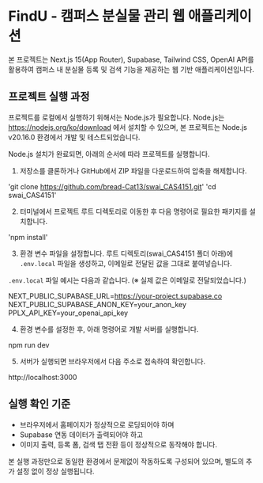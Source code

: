 # FindU - 캠퍼스 분실물 관리 웹 애플리케이션

본 프로젝트는 Next.js 15(App Router), Supabase, Tailwind CSS, OpenAI API를 활용하여 캠퍼스 내 분실물 등록 및 검색 기능을 제공하는 웹 기반 애플리케이션입니다.

## 프로젝트 실행 과정

프로젝트를 로컬에서 실행하기 위해서는 Node.js가 필요합니다. Node.js는 https://nodejs.org/ko/download 에서 설치할 수 있으며, 본 프로젝트는 Node.js v20.16.0 환경에서 개발 및 테스트되었습니다.

Node.js 설치가 완료되면, 아래의 순서에 따라 프로젝트를 실행합니다.

1. 저장소를 클론하거나 GitHub에서 ZIP 파일을 다운로드하여 압축을 해제합니다.

'git clone https://github.com/bread-Cat13/swai_CAS4151.git'
'cd swai_CAS4151'

2. 터미널에서 프로젝트 루트 디렉토리로 이동한 후 다음 명령어로 필요한 패키지를 설치합니다.

'npm install'

3. 환경 변수 파일을 설정합니다. 루트 디렉토리(swai_CAS4151 폴더 아래)에 `.env.local` 파일을 생성하고, 이메일로 전달된 값을 그대로 붙여넣습니다.

`.env.local` 파일 예시는 다음과 같습니다. (※ 실제 값은 이메일로 전달되었습니다.)

NEXT_PUBLIC_SUPABASE_URL=https://your-project.supabase.co  
NEXT_PUBLIC_SUPABASE_ANON_KEY=your_anon_key  
PPLX_API_KEY=your_openai_api_key

4. 환경 변수를 설정한 후, 아래 명령어로 개발 서버를 실행합니다.

npm run dev

5. 서버가 실행되면 브라우저에서 다음 주소로 접속하여 확인합니다.

http://localhost:3000

## 실행 확인 기준

- 브라우저에서 홈페이지가 정상적으로 로딩되어야 하며
- Supabase 연동 데이터가 출력되어야 하고
- 이미지 출력, 등록 폼, 검색 탭 전환 등이 정상적으로 동작해야 합니다.

본 실행 과정만으로 동일한 환경에서 문제없이 작동하도록 구성되어 있으며, 별도의 추가 설정 없이 정상 실행됩니다.
